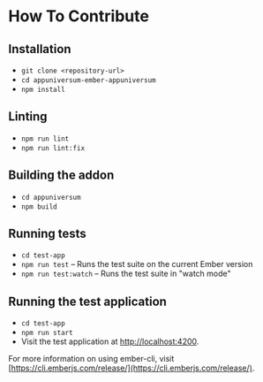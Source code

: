 # How To Contribute

## Installation

- `git clone <repository-url>`
- `cd appuniversum-ember-appuniversum`
- `npm install`

## Linting

- `npm run lint`
- `npm run lint:fix`

## Building the addon

- `cd appuniversum`
- `npm build`

## Running tests

- `cd test-app`
- `npm run test` – Runs the test suite on the current Ember version
- `npm run test:watch` – Runs the test suite in "watch mode"

## Running the test application

- `cd test-app`
- `npm run start`
- Visit the test application at [http://localhost:4200](http://localhost:4200).

For more information on using ember-cli, visit [https://cli.emberjs.com/release/](https://cli.emberjs.com/release/).
